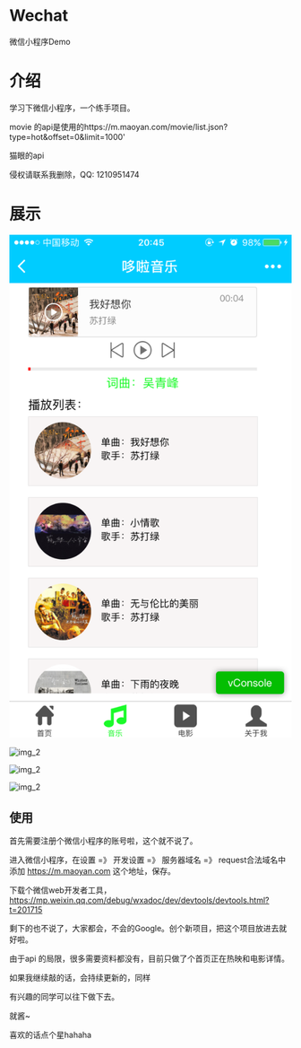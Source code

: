 # Wechat
微信小程序Demo

# 介绍

学习下微信小程序，一个练手项目。

movie 的api是使用的https://m.maoyan.com/movie/list.json?type=hot&offset=0&limit=1000'

猫眼的api

侵权请联系我删除，QQ: 1210951474

# 展示

![img_1](./music.png)

![img_2](https://github.com/LeslieZhang/Wechat.git/master/movie_1.png)

![img_2](https://github.com/LeslieZhang/Wechat.git/master/movie_2.png)

![img_2](https://github.com/LeslieZhang/Wechat.git/master/movie_3.png)
## 使用

首先需要注册个微信小程序的账号啦，这个就不说了。

进入微信小程序，在设置 =》 开发设置 =》 服务器域名 =》 request合法域名中 添加 https://m.maoyan.com 这个地址，保存。

下载个微信web开发者工具，https://mp.weixin.qq.com/debug/wxadoc/dev/devtools/devtools.html?t=201715

剩下的也不说了，大家都会，不会的Google。创个新项目，把这个项目放进去就好啦。

由于api 的局限，很多需要资料都没有，目前只做了个首页正在热映和电影详情。

如果我继续敲的话，会持续更新的，同样

有兴趣的同学可以往下做下去。

就酱~

喜欢的话点个星hahaha


